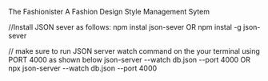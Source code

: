 The Fashionister
A Fashion Design Style Management Sytem

//Install JSON sever as follows:
npm instal json-sever
    OR
npm instal -g json-sever

// make sure to run JSON server watch command on the your terminal using PORT 4000 as shown below
json-server --watch db.json --port 4000
        OR
npx json-server --watch db.json --port 4000